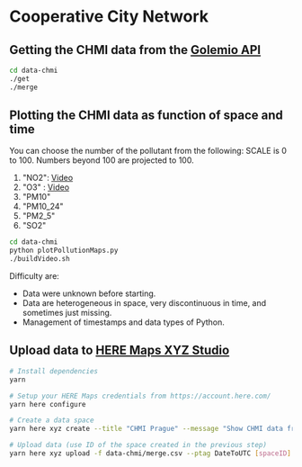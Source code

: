 # Cooperative City Network

## Getting the CHMI data from the [Golemio API](https://golemio.docs.apiary.io/#reference/0/meteostanice-chmi/airquality-report-from-to-v2)

```sh
cd data-chmi
./get
./merge
```

## Plotting the CHMI data as function of space and time

You can choose the number of the pollutant from the following:
SCALE is 0 to 100. Numbers beyond 100 are projected to 100. 
  1. "NO2": [Video](data-chmi/NO2/2D-Pollution-video.gif)
  2. "O3" : [Video](data-chmi/O3/2D-Pollution-video.gif) 
  3. "PM10"
  4. "PM10_24"
  5. "PM2_5"
  6. "SO2"

```sh
cd data-chmi
python plotPollutionMaps.py
./buildVideo.sh
```

Difficulty are: 
* Data were unknown before starting. 
* Data are heterogeneous in space, very discontinuous in time, and sometimes just missing.
* Management of timestamps and data types of Python. 


## Upload data to [HERE Maps XYZ Studio](https://xyz.here.com/studio/)

```sh
# Install dependencies
yarn

# Setup your HERE Maps credentials from https://account.here.com/
yarn here configure

# Create a data space
yarn here xyz create --title "CHMI Prague" --message "Show CHMI data from Golemio API"

# Upload data (use ID of the space created in the previous step)
yarn here xyz upload -f data-chmi/merge.csv --ptag DateToUTC [spaceID]

```
